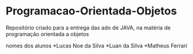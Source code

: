 # Programacao-Orientada-Objetos
Repositório criado para a entrega das ado de JAVA, na matéria de programação orientada a objetos

nomes dos alunos
*Lucas Noe da Silva
*Luan da Silva
*Matheus Ferrari
